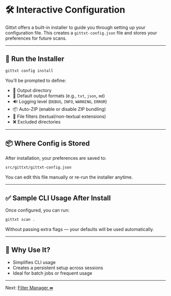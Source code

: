 # 🛠 Interactive Configuration

Gittxt offers a built-in installer to guide you through setting up your configuration file. This creates a `gittxt-config.json` file and stores your preferences for future scans.

---

## 🚀 Run the Installer

```bash
gittxt config install
```

You’ll be prompted to define:
- 📁 Output directory
- 📄 Default output formats (e.g., `txt`, `json`, `md`)
- 🔊 Logging level (`DEBUG`, `INFO`, `WARNING`, `ERROR`)
- 📦 Auto-ZIP (enable or disable ZIP bundling)
- 🧩 File filters (textual/non-textual extensions)
- ❌ Excluded directories

---

## 📦 Where Config is Stored

After installation, your preferences are saved to:
```bash
src/gittxt/gittxt-config.json
```
You can edit this file manually or re-run the installer anytime.

---

## ✅ Sample CLI Usage After Install

Once configured, you can run:
```bash
gittxt scan .
```
Without passing extra flags — your defaults will be used automatically.

---

## 🧠 Why Use It?
- Simplifies CLI usage
- Creates a persistent setup across sessions
- Ideal for batch jobs or frequent usage

---

Next: [Filter Manager ➡](filter-manager.md)

